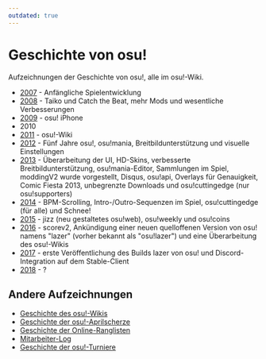 ```yaml
---
outdated: true
---
```


# Geschichte von osu!

Aufzeichnungen der Geschichte von osu!, alle im osu!-Wiki.

- [2007](2007) - Anfängliche Spielentwicklung
- [2008](2008) - Taiko und Catch the Beat, mehr Mods und wesentliche Verbesserungen
- [2009](2009) - osu! iPhone
- 2010
- [2011](2011) - osu!-Wiki
- [2012](2012) - Fünf Jahre osu!, osu!mania, Breitbildunterstützung und visuelle Einstellungen
- [2013](2013) - Überarbeitung der UI, HD-Skins, verbesserte Breitbildunterstützung, osu!mania-Editor, Sammlungen im Spiel, moddingV2 wurde vorgestellt, Disqus, osu!api, Overlays für Genauigkeit, Comic Fiesta 2013, unbegrenzte Downloads und osu!cuttingedge (nur osu!supporters)
- [2014](2014) - BPM-Scrolling, Intro-/Outro-Sequenzen im Spiel, osu!cuttingedge (für alle) und Schnee!
- [2015](2015) - jizz (neu gestaltetes osu!web), osu!weekly und osu!coins
- [2016](2016) - scorev2, Ankündigung einer neuen quelloffenen Version von osu! namens "lazer" (vorher bekannt als "osu!lazer") und eine Überarbeitung des osu!-Wikis
- [2017](2017) - erste Veröffentlichung des Builds lazer von osu! und Discord-Integration auf dem Stable-Client
- [2018](2018) - ?

## Andere Aufzeichnungen

- [Geschichte des osu!-Wikis](osu!_wiki)
- [Geschichte der osu!-Aprilscherze](April_Fools)
- [Geschichte der Online-Ranglisten](Online_rankings)
- [Mitarbeiter-Log](/wiki/People/The_Team/Staff_Log)
- [Geschichte der osu!-Turniere](/wiki/Tournaments)
